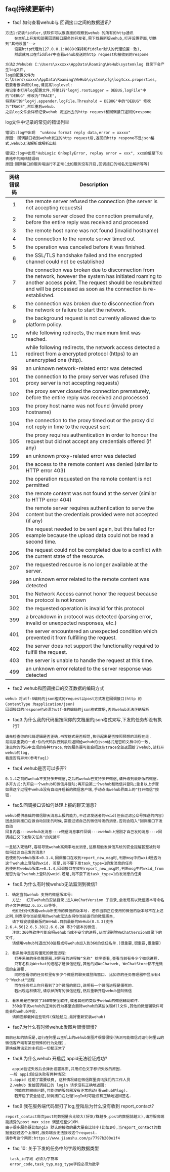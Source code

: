 ## faq(持续更新中)

- faq1.如何查看wehub与 回调接口之间的数据通讯?
```
方法1:安装fiddler,该软件可以很直接的观察到wehub 的所有的http通讯
    在本机上开发和部署回调接口服务的开发者,需下载最新版wehub,打开设置界面,切换到"其他设置"-->
    设置http代理为127.0.0.1:8888(保持和fiddler默认的代理设置一致),
    然后就可以在fiddler中查看wehub发送的http request和接收到的respone
	
方法2:Wehub在 C:\Users\xxxxxx\AppData\Roaming\WeHub\system\log 目录下会产生log文件,
log的配置文件为C:\Users\xxxxx\AppData\Roaming\WeHub\system\cfg\log4cxx.properties,
若要看很详细的log,请提高loglevel:
用记事本打开log配置文件,将第1行"log4j.rootLogger = DEBUG,logFile"中的"DEBUG" 修改为"TRACE",
将第6行的"log4j.appender.logFile.Threshold = DEBUG"中的"DEBUG" 修改为"TRACE",然后重启wehub.
之后log文件会详细记录wehub 发送出去的http request和回调接口返回的respone
```

log文件中记录的常见的错误列举
```
错误1:log中出现  "unknow format reply data,error = xxxxx"
原因: 回调接口收到wehub发送的http request后,返回的http respone不是json格式,wehub无法解析或解析出错

错误2:log中出现"HubLogic OnReplyError, replay error = xxx", xxx的值是下方表格中的网络错误码
原因:回调接口的服务端运行不正常(比如服务没有开启,回调接口的域名无法解析等等)

```
网络错误码|Description
:----:|--
1|the remote server refused the connection (the server is not accepting requests)
2|the remote server closed the connection prematurely, before the entire reply was received and processed
3|the remote host name was not found (invalid hostname)
4|the connection to the remote server timed out
5|the operation was canceled  before it was finished.
6|the SSL/TLS handshake failed and the encrypted channel could not be established
7|the connection was broken due to disconnection from the network, however the system has initiated roaming to another access point. The request should be resubmitted and will be processed as soon as the connection is re-established.
8|the connection was broken due to disconnection from the network or failure to start the network.
9|the background request is not currently allowed due to platform policy.
10|while following redirects, the maximum limit was reached. 
11|while following redirects, the network access  detected a redirect from a encrypted protocol (https) to an unencrypted one (http). 
99|an unknown network-related error was detected
101|the connection to the proxy server was refused (the proxy server is not accepting requests)
102|the proxy server closed the connection prematurely, before the entire reply was received and processed
103|the proxy host name was not found (invalid proxy hostname)
104|the connection to the proxy timed out or the proxy did not reply in time to the request sent
105|the proxy requires authentication in order to honour the request but did not accept any credentials offered (if any)
199|an unknown proxy-related error was detected
201|the access to the remote content was denied (similar to HTTP error 403)
202|the operation requested on the remote content is not permitted
203|the remote content was not found at the server (similar to HTTP error 404)
204|the remote server requires authentication to serve the content but the credentials provided were not accepted (if any)
205|the request needed to be sent again, but this failed for example because the upload data could not be read a second time.
206|the request could not be completed due to a conflict with the current state of the resource.
207|the requested resource is no longer available at the server.
299|an unknown error related to the remote content was detected
301|the Network Access  cannot honor the request because the protocol is not known
302|the requested operation is invalid for this protocol
399|a breakdown in protocol was detected (parsing error, invalid or unexpected responses, etc.)
401|the server encountered an unexpected condition which prevented it from fulfilling the request.
402|the server does not support the functionality required to fulfill the request.
403|the server is unable to handle the request at this time.
499|an unknown error related to the server response was detected

- faq2 wehub和回调接口的交互数据的编码方式
```
wehub 将utf-8编码的json格式的request以post方式发往回调接口(http 的ContentType 为application/json)
回调接口的respone也必须为utf-8的编码的json格式数据,否则wehub无法正确解析
```

- faq3.为什么我的代码里按照你的文档里的json格式来写,下发的任务却没有执行?
```
请先检查你的代码逻辑是否正确,书写格式是否规范,执行起来是否按照预想的流程在走.
最最最重要的一点:你的代码执行到最后返回给wehub的json格式是否和文档中的一致,
注意你的代码中出现的各种trace,你的服务器可能会把这些trace全部返回给了wehub,请打开wehub的log,
看是否有异常(参考faq1)
```

- faq4.wehub是否可以多开?
```
0.1.4之前的wehub不支持多开微信,之后的wehub已支持多开微信,请升级到最新版的微信.
多开方式:先开启一个wehub和微信并登陆;再开启第二个wehub和微信并登陆;重复以上步骤
如果这个过程中wehub没有自动开启新的微信客户端,手动点击wehub界面上的"打开微信"按钮.
```

- faq5.回调接口该如何处理上报的聊天消息?
```
wehub提供基础的微信聊天消息上报的能力,不过滤发送者的wxid(但会过滤公众号推送的内容)
因此回调接口在做自动回复的时候,需要过滤自己的微信号发的消息.否则会陷入"回调接口下发自动 
回复内容--->wehub发消息--->微信消息事件回调--->wehub上报刚才自己发的消息--->回调接口又下发聊天任务"的死循环
```
```
一旦陷入死循环,容易导致wehub高频率地发消息,这极易触发微信系统的安全提醒甚至被封号
如何过滤自己发的消息?
若使用的wehub版本<0.1.4,回调接口在收到report_new_msg时,判断msg中的wxid是否为这个wehub上登陆的wxid. 若是,则不要下发task_type=1的发消息的任务
若使用的wehub版本>=0.1.4,回调接口在收到report_new_msg时,判断msg中的wxid_from是否为这个wehub上登陆的wxid.若是,则不要下发task_type=1的发消息的任务
```

- faq6.为什么有时候wehub无法监测到微信?
```
1. 确定当前wehub 支持的微信版本号:
   方法:  打开wehub的安装目录,进入WeChatVersion 子目录,会发现有以微信版本号命名的子文件夹如2.6.xx.xx等等,
   他们分别代表着wehub所支持的微信的版本号. 若你当前正在使用的微信的版本号不在上述之列,则表示你当前使用的wehub无法支持你当前运行的微信版本,
   请下载安装最新版的WeHub.目前最新的WeHub(0.3.3)支持2.6.4.56|2.6.5.38|2.6.6.28 等3个版本的微信.
   注意:360等软件可能会把wehub当成不安全的进程,从而误删除WeChatVersion目录下的文件,
   请使用wehub时退出360进程或将wehub加入到360的信任名单.(很重要,很重要,很重要)

2. 看系统中是否有僵死的微信进程:
    打开系统的任务管理器,对所有的进程按"名称" 排序查看,查看当前有多少个微信进程.
    只有名称为Wechat的进程才是微信进程,其他的如WeChatweb, WeChatStore都不是微信的主进程,
    同时查看你的任务栏里有多少个微信的聊天或登陆窗口. 比如你的任务管理器中显示有4个"Wechat"进程
    而在任务栏上你只看到了3个微信的窗口,说明有一个微信进程是僵死的.
    若出现这种情况,请杀掉所有的微信进程,然后重新开启wehub登陆微信
    
3. 看系统是否安装了360等安全软件,或者其他的类似于wehub的微信辅助软件.
   360会干扰wehub的正常的行为甚至会删除wehub的某些关键dll文件,其他的微信辅软件可能会和wehub冲突.
   请彻底卸载掉这些软件(保险起见,最好重新安装wehub)
```

- faq7.为什么有时候wehub发图片很慢很慢?
```
目前已知的情况是,运行在阿里云主机上的wehub发图片很慢很慢(猜测可能微信对运行阿里云的微信客户端有某些特殊的行为处理),
更换成腾讯云的主机后一切都正常了
```

- faq8.为什么wehub 开启后,appid无法验证成功?
```
   appid验证失败后会弹出设置界面,并用红色文字标识失败的原因. 
  一般 appid验证失败有两种情况:
  1.appid 过期了需要续费, 这种情况请在微信群里资讯我们的工作人员
  2.wehub 发给回调接口的 login 请求没有正确地返回: 
  	可能你的网络问题,可能你的服务器没有正常启动(看wehub的log). 
  	若开启了安全验证,回调接口在处理logIn时可能没有正确地返回签名.
```

- faq9:我在服务端代码里打了log,登陆后为什么没有收到 report_contact?
```
report_contact每次post的数据量会比较大(好友/群越多,post的数据就越大),请将服务端能接受的post_max_size 调整成至少10M.
由于很多服务器比如ngix 默认的接收的最大量会比较小(比如1M),当report_contact的数据量超过这个上限时,服务端会无法接收这个request.
请参考这个网页:https://www.jianshu.com/p/7797b200e1f4
```

- faq 10: 关于下发的任务中的字段的数据类型
```
  task_id字段 必须为字符串
  error_code,task_typ,msg_type字段必须为数字
```

